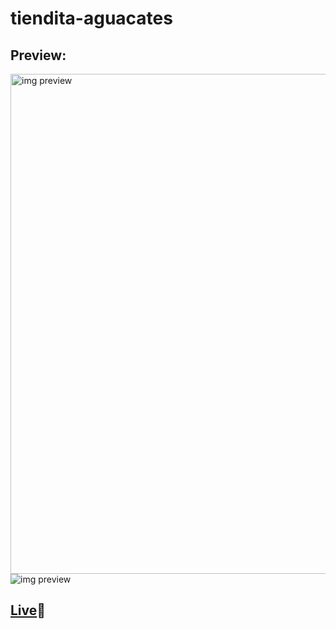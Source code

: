 # tiendita-aguacates

<h2>Preview:</h2>
<img alt="img preview" width="800px" src="https://i.postimg.cc/90dDPrrN/Captura-de-pantalla-2021-08-08-18-50-39.png"></img>
<img alt="img preview" src="https://i.postimg.cc/brcG2QNt/Captura-de-pantalla-2021-08-08-18-51-22.png"></img>



[<h2>Live](https://esttiwar.github.io/tiendita-aguacates/)🥑</h2>
